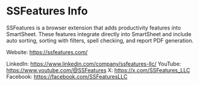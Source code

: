 # SSFeatures Info

SSFeatures is a browser extension that adds productivity features into SmartSheet. These features integrate directly into SmartSheet and include auto sorting, sorting with filters, spell checking, and report PDF generation.

Website: https://ssfeatures.com/

LinkedIn: https://www.linkedin.com/company/ssfeatures-llc/
YouTube: https://www.youtube.com/@SSFeatures
X: https://x.com/SSFeatures_LLC
Facebook: https://facebook.com/SSFeaturesLLC
